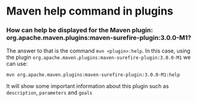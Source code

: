 # Maven help command in plugins

### How can help be displayed for the Maven plugin: org.apache.maven.plugins:maven-surefire-plugin:3.0.0-M1?

The answer to that is the command `mvn <plugin>:help`. In this case, using the plugin `org.apache.maven.plugins:maven-surefire-plugin:3.0.0-M1`
 we can use:

```shell
mvn org.apache.maven.plugins:maven-surefire-plugin:3.0.0-M1:help
```

It will show some important information about this plugin such as `description`, `parameters` and `goals`